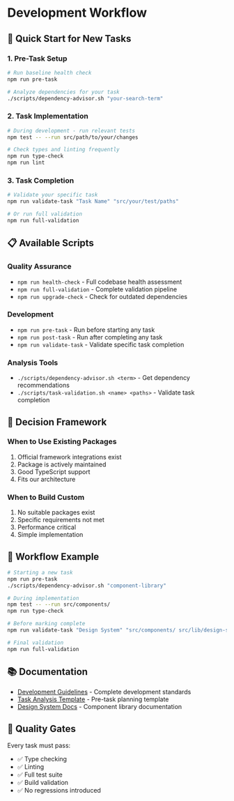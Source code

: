 # Development Workflow

## 🚀 Quick Start for New Tasks

### **1. Pre-Task Setup**
```bash
# Run baseline health check
npm run pre-task

# Analyze dependencies for your task
./scripts/dependency-advisor.sh "your-search-term"
```

### **2. Task Implementation**
```bash
# During development - run relevant tests
npm test -- --run src/path/to/your/changes

# Check types and linting frequently
npm run type-check
npm run lint
```

### **3. Task Completion**
```bash
# Validate your specific task
npm run validate-task "Task Name" "src/your/test/paths"

# Or run full validation
npm run full-validation
```

## 📋 Available Scripts

### **Quality Assurance**
- `npm run health-check` - Full codebase health assessment
- `npm run full-validation` - Complete validation pipeline
- `npm run upgrade-check` - Check for outdated dependencies

### **Development**
- `npm run pre-task` - Run before starting any task
- `npm run post-task` - Run after completing any task
- `npm run validate-task` - Validate specific task completion

### **Analysis Tools**
- `./scripts/dependency-advisor.sh <term>` - Get dependency recommendations
- `./scripts/task-validation.sh <name> <paths>` - Validate task completion

## 🎯 Decision Framework

### **When to Use Existing Packages**
1. Official framework integrations exist
2. Package is actively maintained
3. Good TypeScript support
4. Fits our architecture

### **When to Build Custom**
1. No suitable packages exist
2. Specific requirements not met
3. Performance critical
4. Simple implementation

## 🔄 Workflow Example

```bash
# Starting a new task
npm run pre-task
./scripts/dependency-advisor.sh "component-library"

# During implementation
npm test -- --run src/components/
npm run type-check

# Before marking complete
npm run validate-task "Design System" "src/components/ src/lib/design-system/"

# Final validation
npm run full-validation
```

## 📚 Documentation

- [Development Guidelines](docs/development-guidelines.md) - Complete development standards
- [Task Analysis Template](docs/templates/task-analysis-template.md) - Pre-task planning template
- [Design System Docs](docs/04-features/design-system.md) - Component library documentation

## 🎯 Quality Gates

Every task must pass:
- ✅ Type checking
- ✅ Linting
- ✅ Full test suite
- ✅ Build validation
- ✅ No regressions introduced